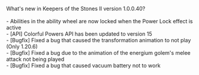 What's new in Keepers of the Stones II version 1.0.0.40?<br/>
<br />- Abilities in the ability wheel are now locked when the Power Lock effect is active
<br />- [API] Colorful Powers API has been updated to version 15
<br />- [Bugfix] Fixed a bug that caused the transformation animation to not play (Only 1.20.6)
<br />- [Bugfix] Fixed a bug due to the animation of the energium golem's melee attack not being played
<br />- [Bugfix] Fixed a bug that caused vacuum battery not to work